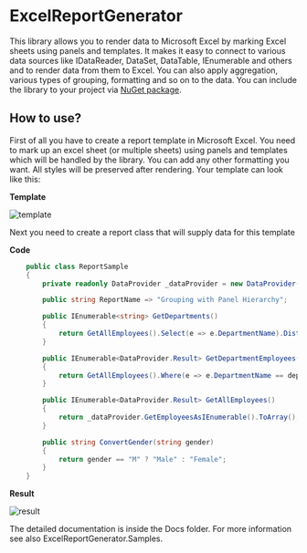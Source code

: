 # ExcelReportGenerator

This library allows you to render data to Microsoft Excel by marking Excel sheets using panels and templates. It makes it easy to connect to various data sources like IDataReader, DataSet, DataTable, IEnumerable<T> and others and to render data from them to Excel. You can also apply aggregation, various types of grouping, formatting and so on to the data. You can include the library to your project via [NuGet package](https://www.nuget.org/packages/ExcelReportGenerator).

## How to use?
First of all you have to create a report template in Microsoft Excel. You need to mark up an excel sheet (or multiple sheets) using panels and templates which will be handled by the library. You can add any other formatting you want. All styles will be preserved after rendering. Your template can look like this:

**Template**

![template](https://user-images.githubusercontent.com/45209977/48908282-e29a8b80-ee7a-11e8-9b54-6997ba617474.png)

Next you need to create a report class that will supply data for this template

**Code**

```c#
    public class ReportSample
    {
        private readonly DataProvider _dataProvider = new DataProvider();

        public string ReportName => "Grouping with Panel Hierarchy";

        public IEnumerable<string> GetDepartments()
        {
            return GetAllEmployees().Select(e => e.DepartmentName).Distinct();
        }

        public IEnumerable<DataProvider.Result> GetDepartmentEmployees(string department)
        {
            return GetAllEmployees().Where(e => e.DepartmentName == department).ToArray();
        }

        public IEnumerable<DataProvider.Result> GetAllEmployees()
        {
            return _dataProvider.GetEmployeesAsIEnumerable().ToArray();
        }

        public string ConvertGender(string gender)
        {
            return gender == "M" ? "Male" : "Female";
        }
    }
```

**Result**

![result](https://user-images.githubusercontent.com/45209977/48908531-94d25300-ee7b-11e8-8022-5c6cfdfca4e3.png)

The detailed documentation is inside the Docs folder. For more information see also ExcelReportGenerator.Samples.
